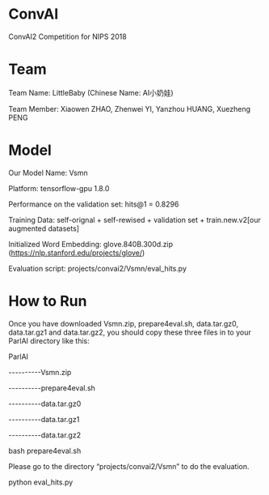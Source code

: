 # ConvAI
ConvAI2 Competition for NIPS 2018
# Team 
Team Name: LittleBaby (Chinese Name: AI小奶娃) 

Team Member: Xiaowen ZHAO, Zhenwei YI, Yanzhou HUANG, Xuezheng PENG
# Model
Our Model Name: Vsmn

Platform: tensorflow-gpu 1.8.0

Performance on the validation set: hits@1 = 0.8296

Training Data: self-orignal + self-rewised + validation set + train.new.v2[our augmented datasets]

Initialized Word Embedding: glove.840B.300d.zip (https://nlp.stanford.edu/projects/glove/)

Evaluation script: projects/convai2/Vsmn/eval_hits.py

# How to Run
Once you have downloaded Vsmn.zip, prepare4eval.sh, data.tar.gz0, data.tar.gz1 and data.tar.gz2, you should copy these three files in to your ParlAI directory like this:

ParlAI

----------Vsmn.zip

----------prepare4eval.sh

----------data.tar.gz0

----------data.tar.gz1

----------data.tar.gz2

bash prepare4eval.sh

Please go to the directory “projects/convai2/Vsmn” to do the evaluation.

python eval_hits.py

